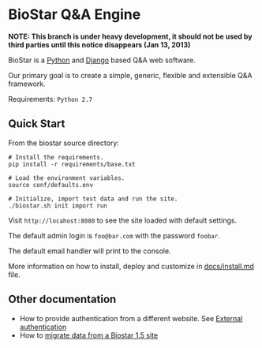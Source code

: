 BioStar Q&A Engine
==================

**NOTE: This branch is under heavy development, it should not be used by third parties
until this notice disappears (Jan 13, 2013)**

BioStar is a [Python][python] and [Django][django] based Q&A web software.

Our primary goal is to create a simple, generic, flexible and extensible Q&A
framework.

Requirements: `Python 2.7`

Quick Start
------------

From the biostar source directory:

    # Install the requirements.
    pip install -r requirements/base.txt

    # Load the environment variables.
    source conf/defaults.env

    # Initialize, import test data and run the site.
    ./biostar.sh init import run

Visit `http://locahost:8080` to see the site loaded with default settings.

The default admin login is `foo@bar.com` with the password `foobar`.

The default email handler will print to the console.

More information on how to install, deploy and customize in [docs/install.md](docs/install.md) file.

Other documentation
-------------------

* How to provide authentication from a different website. See [External authentication](docs/external.md)
* How to [migrate data from a Biostar 1.5 site](docs/migrate.md)

[django]: http://www.djangoproject.com/
[python]: http://www.python.org/
